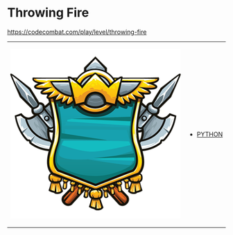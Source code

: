 # Throwing Fire

https://codecombat.com/play/level/throwing-fire
<table>
<tr>
<td>

![Hero Picture](hero.png?raw=true "Hero Picture")

</td>
<td>
<ul>
<li>

[PYTHON](ThrowingFire.py)

</li>
</td>
</tr>
<table>